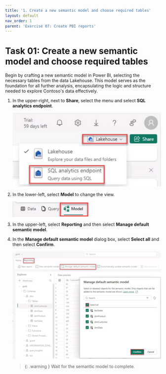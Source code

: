 ```yaml
---
title: '1. Create a new semantic model and choose required tables'
layout: default
nav_order: 1
parent: 'Exercise 07: Create PBI reports'
---
```


# Task 01: Create a new semantic model and choose required tables

Begin by crafting a new semantic model in Power BI, selecting the necessary tables from the data Lakehouse. This model serves as the foundation for all further analysis, encapsulating the logic and structure needed to explore Contoso's data effectively.

1. In the upper-right, next to **Share**, select the menu and select **SQL analytics endpoint**.

    ![5bxsy6y0.jpg](../media/instructions257645/5bxsy6y0.jpg)

1. In the lower-left, select **Model** to change the view.

    ![v4pfpe1k.jpg](../media/instructions257645/v4pfpe1k.jpg)

1. In the upper-left, select **Reporting** and then select **Manage default semantic model**.

1. In the **Manage default semantic model** dialog box, select **Select all** and then select **Confirm**. 

    ![oqq6n4br.jpg](../media/instructions257645/oqq6n4br.jpg)

   >{: .warning }
   > Wait for the semantic model to complete.
